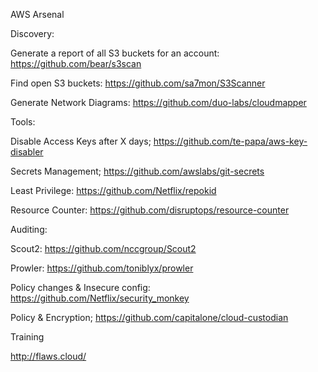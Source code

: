 AWS Arsenal
 
 
 
Discovery:

Generate a report of all S3 buckets for an account: https://github.com/bear/s3scan

Find open S3 buckets: https://github.com/sa7mon/S3Scanner

Generate Network Diagrams: https://github.com/duo-labs/cloudmapper
 
Tools:

Disable Access Keys after X days; https://github.com/te-papa/aws-key-disabler

Secrets Management; https://github.com/awslabs/git-secrets

Least Privilege: https://github.com/Netflix/repokid

Resource Counter: https://github.com/disruptops/resource-counter

 
Auditing:

Scout2: https://github.com/nccgroup/Scout2

Prowler: https://github.com/toniblyx/prowler

Policy changes & Insecure config: https://github.com/Netflix/security_monkey

Policy & Encryption; https://github.com/capitalone/cloud-custodian
 
 
Training

http://flaws.cloud/



 
 
 
